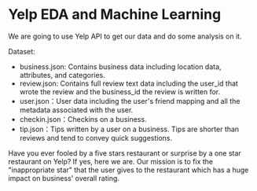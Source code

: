# Yelp EDA and Machine Learning
We are going to use Yelp API to get our data and do some analysis on it. 

Dataset:
* business.json: Contains business data including location data, attributes, and categories.  
* review.json: Contains full review text data including the user_id that wrote the review and the business_id the review is written for.  
* user.json：User data including the user's friend mapping and all the metadata associated with the user.
* checkin.json：Checkins on a business.
* tip.json：Tips written by a user on a business. Tips are shorter than reviews and tend to convey quick suggestions.


Have you ever fooled by a five stars restaurant or surprise by a one star restaurant on Yelp? If yes, here we are. Our mission is to fix the "inappropriate star" that the user gives to the restaurant which has a huge impact on business' overall rating. 

